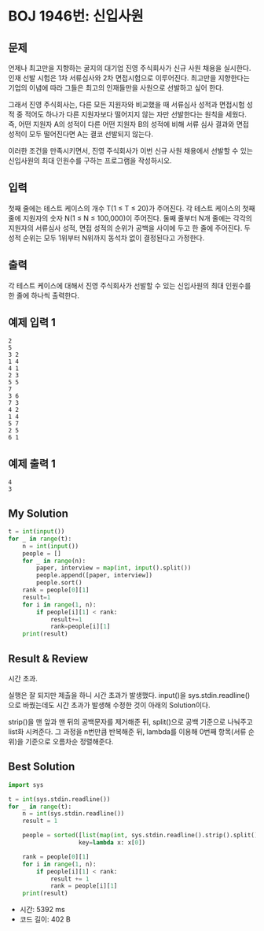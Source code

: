 # BOJ 1946번: 신입사원

## 문제

언제나 최고만을 지향하는 굴지의 대기업 진영 주식회사가 신규 사원 채용을 실시한다. 인재 선발 시험은 1차 서류심사와 2차 면접시험으로 이루어진다. 최고만을 지향한다는 기업의 이념에 따라 그들은 최고의 인재들만을 사원으로 선발하고 싶어 한다.

그래서 진영 주식회사는, 다른 모든 지원자와 비교했을 때 서류심사 성적과 면접시험 성적 중 적어도 하나가 다른 지원자보다 떨어지지 않는 자만 선발한다는 원칙을 세웠다. 즉, 어떤 지원자 A의 성적이 다른 어떤 지원자 B의 성적에 비해 서류 심사 결과와 면접 성적이 모두 떨어진다면 A는 결코 선발되지 않는다.

이러한 조건을 만족시키면서, 진영 주식회사가 이번 신규 사원 채용에서 선발할 수 있는 신입사원의 최대 인원수를 구하는 프로그램을 작성하시오.

## 입력

첫째 줄에는 테스트 케이스의 개수 T(1 ≤ T ≤ 20)가 주어진다. 각 테스트 케이스의 첫째 줄에 지원자의 숫자 N(1 ≤ N ≤ 100,000)이 주어진다. 둘째 줄부터 N개 줄에는 각각의 지원자의 서류심사 성적, 면접 성적의 순위가 공백을 사이에 두고 한 줄에 주어진다. 두 성적 순위는 모두 1위부터 N위까지 동석차 없이 결정된다고 가정한다.

## 출력

각 테스트 케이스에 대해서 진영 주식회사가 선발할 수 있는 신입사원의 최대 인원수를 한 줄에 하나씩 출력한다.

## 예제 입력 1

    2
    5
    3 2
    1 4
    4 1
    2 3
    5 5
    7
    3 6
    7 3
    4 2
    1 4
    5 7
    2 5
    6 1

## 예제 출력 1

    4
    3

## My Solution

```python
t = int(input())
for _ in range(t):
    n = int(input())
    people = []
    for _ in range(n):
        paper, interview = map(int, input().split())
        people.append([paper, interview])
        people.sort()
    rank = people[0][1]
    result=1
    for i in range(1, n):
        if people[i][1] < rank:
            result+=1
            rank=people[i][1]
    print(result)
```

## Result & Review

시간 초과.

실행은 잘 되지만 제출을 하니 시간 초과가 발생했다. input()을 sys.stdin.readline()으로 바꿨는데도 시간 초과가 발생해 수정한 것이 아래의 Solution이다.

strip()을 맨 앞과 맨 뒤의 공백문자를 제거해준 뒤, split()으로 공백 기준으로 나눠주고 list화 시켜준다. 그 과정을 n번만큼 반복해준 뒤, lambda를 이용해 0번째 항목(서류 순위)을 기준으로 오름차순 정렬해준다.

## Best Solution

```python
import sys

t = int(sys.stdin.readline())
for _ in range(t):
    n = int(sys.stdin.readline())
    result = 1

    people = sorted([list(map(int, sys.stdin.readline().strip().split())) for x in range(n)],
                    key=lambda x: x[0])

    rank = people[0][1]
    for i in range(1, n):
        if people[i][1] < rank:
            result += 1
            rank = people[i][1]
    print(result)
```

- 시간: 5392 ms
- 코드 길이: 402 B
